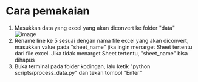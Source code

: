 # Cara pemakaian
1. Masukkan data yang excel yang akan diconvert ke folder "data" ![image](https://github.com/user-attachments/assets/d515dda6-64cc-452f-8f2f-3f542740071f)
2. Rename line ke 5 sesuai dengan nama file excel yang akan diconvert, masukkan value pada "sheet_name" jika ingin menarget Sheet tertentu dari file excel. Jika tidak menarget Sheet tertentu, "sheet_name" bisa dihapus
3. Buka terminal pada folder kodingan, lalu ketik "python scripts/process_data.py" dan tekan tombol "Enter"
